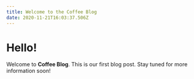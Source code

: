 ```yaml
---
title: Welcome to the Coffee Blog
date: 2020-11-21T16:03:37.506Z
---
```

# Hello!

Welcome to **Coffee Blog**. This is our first blog post. Stay tuned for more information soon!